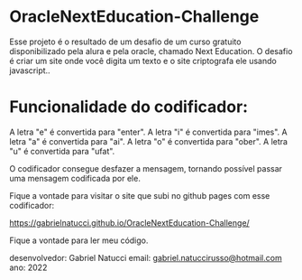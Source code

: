 # OracleNextEducation-Challenge
Esse projeto é o resultado de um desafio de um curso gratuito disponibilizado pela alura e pela oracle, chamado Next Education.
O desafio é criar um site onde você digita um texto e o site criptografa ele usando javascript..

# Funcionalidade do codificador:

A letra "e" é convertida para "enter".
A letra "i" é convertida para "imes".
A letra "a" é convertida para "ai".
A letra "o" é convertida para "ober".
A letra "u" é convertida para "ufat".

O codificador consegue desfazer a mensagem, tornando possível passar uma mensagem codificada por ele.

Fique a vontade para visitar o site que subi no github pages com esse codificador:

https://gabrielnatucci.github.io/OracleNextEducation-Challenge/

Fique a vontade para ler meu código.

desenvolvedor: Gabriel Natucci
email: gabriel.natuccirusso@hotmail.com
ano: 2022
